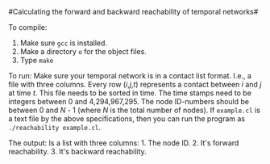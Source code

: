 #Calculating the forward and backward reachability of temporal networks#

To compile:
1. Make sure `gcc` is installed.
2. Make a directory `o` for the object files.
3. Type `make`

To run:
Make sure your temporal network is in a contact list format. I.e., a file with three columns. Every row (*i*,*j*,*t*) represents a contact between *i* and *j* at time *t*. This file needs to be sorted in time. The time stamps need to be integers between 0 and 4,294,967,295. The node ID-numbers should be between 0 and *N* - 1 (where *N* is the total number of nodes). If `example.cl` is a text file by the above specifications, then you can run the program as `./reachability example.cl`.

The output:
Is a list with three columns: 1. The node ID. 2. It's forward reachability. 3. It's backward reachability.
